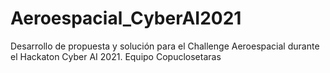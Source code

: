 # Aeroespacial_CyberAI2021
Desarrollo de propuesta y solución para el Challenge Aeroespacial durante el Hackaton Cyber AI 2021. Equipo Copuclosetaras 
